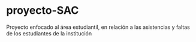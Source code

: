 # proyecto-SAC
Proyecto enfocado al área estudiantil, en relación a las asistencias y faltas de los estudiantes de la institución  
